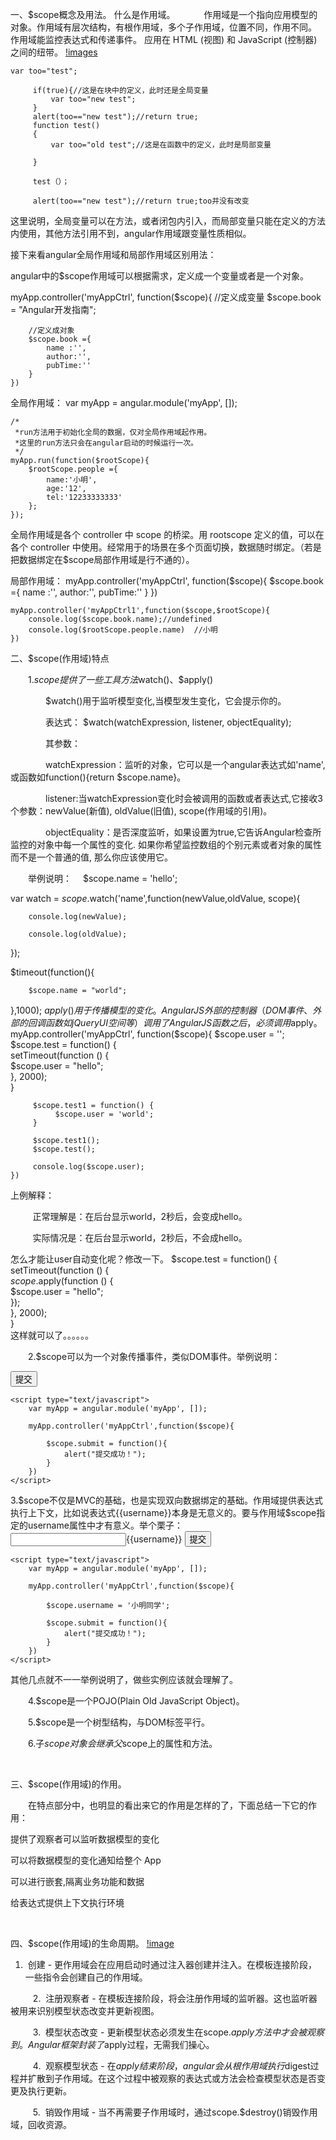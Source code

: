 一、$scope概念及用法。
      什么是作用域。 
　　　作用域是一个指向应用模型的对象。作用域有层次结构，有根作用域，多个子作用域，位置不同，作用不同。
   作用域能监控表达式和传递事件。
   应用在 HTML (视图) 和 JavaScript (控制器)之间的纽带。
   [!images](https://images2015.cnblogs.com/blog/1086600/201702/1086600-20170216160615582-173035640.jpg)
   
   ```
   var too="test";

        if(true){//这是在块中的定义，此时还是全局变量
            var too="new test";
        }
        alert(too=="new test");//return true;
        function test()
        {
            var too="old test";//这是在函数中的定义，此时是局部变量

        }

        test（）；

        alert(too=="new test");//return true;too并没有改变
```
这里说明，全局变量可以在方法，或者闭包内引入，而局部变量只能在定义的方法内使用，其他方法引用不到，angular作用域跟变量性质相似。

接下来看angular全局作用域和局部作用域区别用法：

angular中的$scope作用域可以根据需求，定义成一个变量或者是一个对象。

myApp.controller('myAppCtrl', function($scope){
        //定义成变量
        $scope.book = "Angular开发指南";

        //定义成对象
        $scope.book ={
            name :'',
            author:'',
            pubTime:''
        }
    })
全局作用域：
var myApp = angular.module('myApp', []);

    /*
     *run方法用于初始化全局的数据，仅对全局作用域起作用。
     *这里的run方法只会在angular启动的时候运行一次。
     */
    myApp.run(function($rootScope){
        $rootScope.people ={
            name:'小明',
            age:'12',
            tel:'12233333333'
        };    
    });

全局作用域是各个 controller 中 scope 的桥梁。用 rootscope 定义的值，可以在各个 controller 中使用。经常用于的场景在多个页面切换，数据随时绑定。（若是把数据绑定在$scope局部作用域是行不通的）。

局部作用域：
myApp.controller('myAppCtrl', function($scope){
        $scope.book ={
            name :'',
            author:'',
            pubTime:''
        }
    })

    myApp.controller('myAppCtrl1',function($scope,$rootScope){
        console.log($scope.book.name);//undefined
        console.log($rootScope.people.name)  //小明                           
    })

二、$scope(作用域)特点

　　1.$scope提供了一些工具方法$watch()、$apply()

　　　　$watch()用于监听模型变化,当模型发生变化，它会提示你的。

　　　　表达式： $watch(watchExpression, listener, objectEquality);

　　　　其参数：

　　　　watchExpression：监听的对象，它可以是一个angular表达式如'name',或函数如function(){return $scope.name}。

　　　　listener:当watchExpression变化时会被调用的函数或者表达式,它接收3个参数：newValue(新值), oldValue(旧值), scope(作用域的引用)。

　　　　objectEquality：是否深度监听，如果设置为true,它告诉Angular检查所监控的对象中每一个属性的变化. 如果你希望监控数组的个别元素或者对象的属性而不是一个普通的值, 那么你应该使用它。

　　举例说明：　
$scope.name = 'hello';

var watch = $scope.$watch('name',function(newValue,oldValue, scope){

        console.log(newValue);

        console.log(oldValue);

});

$timeout(function(){

        $scope.name = "world";

},1000);
$apply()用于传播模型的变化。AngularJS 外部的控制器（DOM 事件、外部的回调函数如 jQuery UI 空间等）调用了AngularJS 函数之后，必须调用$apply。
myApp.controller('myAppCtrl', function($scope){
         $scope.user = '';  
         $scope.test = function() {  
             setTimeout(function () {  
                 $scope.user = "hello";  
             }, 2000);  
         }  
      
         $scope.test1 = function() {  
              $scope.user = 'world';  
         }  
      
         $scope.test1();  
         $scope.test();  
      
         console.log($scope.user); 
    })
上例解释：

         正常理解是：在后台显示world，2秒后，会变成hello。

         实际情况是：在后台显示world，2秒后，不会成hello。

怎么才能让user自动变化呢？修改一下。
$scope.test = function() {  
    setTimeout(function () {  
        $scope.$apply(function () {  
            $scope.user = "hello";  
        });  
    }, 2000);  
}  
这样就可以了。。。。。。

　　2.$scope可以为一个对象传播事件，类似DOM事件。举例说明：
<!DOCTYPE html>
<html lang="en" ng-app="myApp">
<head>
    <meta charset="UTF-8">
    <title>demo</title>
    <script src="dist/angular-1.3.0.14/angular.js"></script>
</head>
<body>
    <div class="form" ng-controller="myAppCtrl">
        <input type="button" value="提交" ng-click="submit()">
    </div>

    <script type="text/javascript">
        var myApp = angular.module('myApp', []);

        myApp.controller('myAppCtrl',function($scope){

            $scope.submit = function(){
                alert("提交成功！");
            }
        })
    </script>
</body>
</html>
3.$scope不仅是MVC的基础，也是实现双向数据绑定的基础。作用域提供表达式执行上下文，比如说表达式{{username}}本身是无意义的。要与作用域$scope指定的username属性中才有意义。举个栗子：
<!DOCTYPE html>
<html lang="en" ng-app="myApp">
<head>
    <meta charset="UTF-8">
    <title>demo</title>
    <script src="dist/angular-1.3.0.14/angular.js"></script>
</head>
<body>
    <div class="form" ng-controller="myAppCtrl">
        <input type="text" name="username" ng-model="username">{{username}}
        <input type="button" value="提交" ng-click="submit()">
    </div>

    <script type="text/javascript">
        var myApp = angular.module('myApp', []);

        myApp.controller('myAppCtrl',function($scope){

            $scope.username = '小明同学';

            $scope.submit = function(){
                alert("提交成功！");
            }
        })
    </script>
</body>
</html>
其他几点就不一一举例说明了，做些实例应该就会理解了。

　　4.$scope是一个POJO(Plain Old JavaScript Object)。

　　5.$scope是一个树型结构，与DOM标签平行。

　　6.子$scope对象会继承父$scope上的属性和方法。

 

三、$scope(作用域)的作用。

　　在特点部分中，也明显的看出来它的作用是怎样的了，下面总结一下它的作用：

提供了观察者可以监听数据模型的变化

可以将数据模型的变化通知给整个 App

可以进行嵌套,隔离业务功能和数据

给表达式提供上下文执行环境

 

四、$scope(作用域)的生命周期。
[!image](https://images2015.cnblogs.com/blog/1086600/201702/1086600-20170216173908613-1397538935.png)
1.  创建 - 更作用域会在应用启动时通过注入器创建并注入。在模板连接阶段，一些指令会创建自己的作用域。

  　　2.  注册观察者 - 在模板连接阶段，将会注册作用域的监听器。这也监听器被用来识别模型状态改变并更新视图。

  　　3.  模型状态改变 - 更新模型状态必须发生在scope.$apply方法中才会被观察到。Angular框架封装了$apply过程，无需我们操心。

  　　4.  观察模型状态 - 在$apply结束阶段，angular会从根作用域执行$digest过程并扩散到子作用域。在这个过程中被观察的表达式或方法会检查模型状态是否变更及执行更新。

  　　5.  销毁作用域 - 当不再需要子作用域时，通过scope.$destroy()销毁作用域，回收资源。
 

